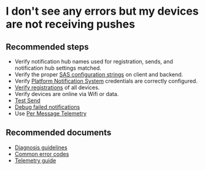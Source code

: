 <properties
	pageTitle="I don't see any errors but my devices are not receiving pushes"
	description="I don't see any errors but my devices are not receiving pushes"
	service="microsoft.notificationhubs"
	authors="locphan"
	displayOrder="1"
	selfHelpType="resource"
	resource="namespaces"
	resourceTags="notificationHubs"
	productPesIds=""
	supportToicIds =""
	cloudEnvironments="MoonCake"
/>

# I don't see any errors but my devices are not receiving pushes

## **Recommended steps**
* Verify notification hub names used for registration, sends, and notification hub settings matched.<br>
* Verify the proper [SAS configuration strings](data-blade:Microsoft_Azure_NotificationHubs.AccessPolicyGridBlade) on client and backend.<br>
* Verify [Platform Notification System](data-blade:Microsoft_Azure_NotificationHubs.NotificationHubServices) credentials are correctly configured.<br>
* [Verify registrations](https://docs.azure.cn/notification-hubs/notification-hubs-push-notification-fixer#self-diagnose-tips) of all devices.<br>
* Verify devices are online via Wifi or data.<br>
* [Test Send](data-blade:Microsoft_Azure_NotificationHubs.TestSendBlade)<br>
* [Debug failed notifications](https://docs.azure.cn/notification-hubs/notification-hubs-push-notification-fixer#debug-failed-notifications-review-notification-outcome)<br>
* Use [Per Message Telemetry](https://msdn.microsoft.com/library/azure/mt608135.aspx)<br>

## **Recommended documents**
* [Diagnosis guidelines](https://docs.azure.cn/notification-hubs/notification-hubs-push-notification-fixer)<br>
* [Common error codes](https://msdn.microsoft.com/library/dn530751.aspx)<br>
* [Telemetry guide](https://msdn.microsoft.com/library/dn458821.aspx)<br>

